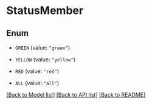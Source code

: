 # StatusMember

## Enum


* `GREEN` (value: `"green"`)

* `YELLOW` (value: `"yellow"`)

* `RED` (value: `"red"`)

* `ALL` (value: `"all"`)


[[Back to Model list]](../README.md#documentation-for-models) [[Back to API list]](../README.md#documentation-for-api-endpoints) [[Back to README]](../README.md)


